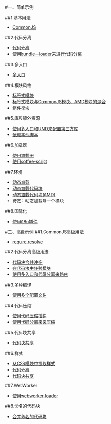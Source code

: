 #一、简单示例

##1.基本用法
- [CommonJS](https://github.com/webpack/webpack/tree/master/examples/commonjs)

##2.代码分离
- [代码分离](https://github.com/webpack/webpack/tree/master/examples/code-splitting)
- [使用bundle－loader来进行代码分离](https://github.com/webpack/webpack/tree/master/examples/code-splitting-bundle-loader)

##3.多入口
- [多入口](https://github.com/webpack/webpack/tree/master/examples/multiple-entry-points)

##4.模块风格
- [标签式模块](https://github.com/webpack/webpack/tree/master/examples/labeled-modules)
- [标签式模块与CommonJS模块、AMD模块的混合](https://github.com/webpack/webpack/tree/master/examples/mixed)
- [组件模块](https://github.com/webpack/webpack/tree/master/examples/component)

##5.库和额外资源
- [使用多入口和UMD来配置第三方库](https://github.com/webpack/webpack/tree/master/examples/multi-part-library)
- [依赖其他脚本](https://github.com/webpack/webpack/tree/master/examples/externals)

##6.加载器
- [使用加载器](https://github.com/webpack/webpack/tree/master/examples/loader)
- [使用coffee-script](https://github.com/webpack/webpack/tree/master/examples/coffee-script)

##7.环境
- [动态加载](https://github.com/webpack/webpack/tree/master/examples/require.context)
- [动态加载代码块](https://github.com/webpack/webpack/tree/master/examples/code-splitted-require.context)
- [动态加载代码块(AMD)](https://github.com/webpack/webpack/tree/master/examples/code-splitted-require.context-amd)
- 待定：动态加载每一个模块

##8.国际化
- [使用i18n插件](https://github.com/webpack/webpack/tree/master/examples/i18n)

#二、高级示例
##1.CommonJS高级用法
- [require.resolve](https://github.com/webpack/webpack/tree/master/examples/require.resolve)

##2.代码分离高级用法
- [代码块合并冲突](https://github.com/webpack/webpack/tree/master/examples/agressive-merging)
- [在代码块中转移模块](https://github.com/webpack/webpack/tree/master/examples/move-to-parent)
- [使用多入口和代码分离来路由](https://github.com/webpack/webpack/tree/master/examples/hybrid-routing)

##3.多种编译
- [使用多个配置文件](https://github.com/webpack/webpack/tree/master/examples/multi-compiler)

##4.代码压缩
- [使用代码压缩插件](https://github.com/webpack/webpack/tree/master/examples/dedupe)
- [使用代码分离来来压缩](https://github.com/webpack/webpack/tree/master/examples/code-splitted-dedupe)

##5.代码块共享
- [代码块共享](https://github.com/webpack/webpack/tree/master/examples/multiple-commons-chunks)

##6.样式
- [从CSS模块中提取样式](https://github.com/webpack/webpack/tree/master/examples/css-bundle)
- [代码分离](https://github.com/webpack/webpack/tree/master/examples/code-splitted-css-bundle)
- [代码块共享](https://github.com/webpack/webpack/tree/master/examples/multiple-entry-points-commons-chunk-css-bundle)

##7.WebWorker
- [使用webworker-loader](https://github.com/webpack/webpack/tree/master/examples/web-worker)

##8.命名的代码块
- [合并命名的代码块](https://github.com/webpack/webpack/tree/master/examples/named-chunks)